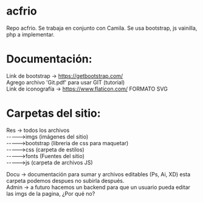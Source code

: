 # acfrio
Repo acfrio. Se trabaja en conjunto con Camila. 
Se usa bootstrap, js vainilla, php a implementar. 

# Documentación: 
Link de bootstrap -> https://getbootstrap.com/
<br/>
Agrego archivo 'Git.pdf' para usar GIT (tutorial)
<br/>
Link de iconografía -> https://www.flaticon.com/ FORMATO SVG <!--(todavia no encontré una libreria exacta para usar. Pero busco los iconos que más se parezcan.)-->

# Carpetas del sitio:
Res -> todos los archivos<br/>
----->imgs (imágenes del sitio)<br/>
----->bootstrap (libreria de css para maquetar)<br/>
----->css (carpeta de estilos)<br/>
----->fonts (Fuentes del sitio)<br/>
----->js (carpeta de archivos JS)<br/>

Docu -> documentación para sumar y archivos editables (Ps, Ai, XD) esta carpeta podemos despues no subirla después. <br/>
Admin -> a futuro hacemos un backend para que un usuario pueda editar las imgs de la pagina, ¿Por qué no? <br/>

